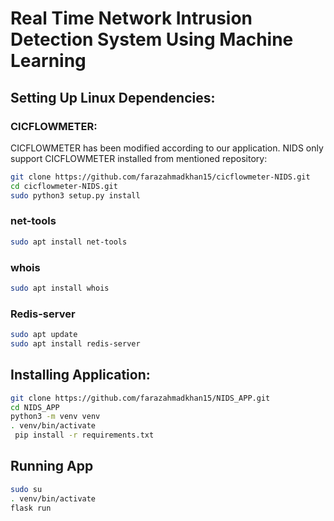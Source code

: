 # Real Time Network Intrusion Detection System Using Machine Learning

## Setting Up Linux Dependencies:

### CICFLOWMETER:

CICFLOWMETER has been modified according to our application. NIDS only support
CICFLOWMETER installed from mentioned repository:
```sh
git clone https://github.com/farazahmadkhan15/cicflowmeter-NIDS.git 
cd cicflowmeter-NIDS.git 
sudo python3 setup.py install 
```

### net-tools

```sh
sudo apt install net-tools
```

### whois
```sh
sudo apt install whois
```

### Redis-server
```sh
sudo apt update
sudo apt install redis-server
```


## Installing Application: 



```sh
git clone https://github.com/farazahmadkhan15/NIDS_APP.git 
cd NIDS_APP 
python3 -m venv venv 
. venv/bin/activate 
 pip install -r requirements.txt 
```

## Running App
```sh
sudo su 
. venv/bin/activate 
flask run
```
